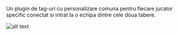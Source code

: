 Un plugin de tag-uri cu personalizare comuna pentru fiecare jucator specific conectat si intrat la o echipa dintre cele doua tabere.

![alt text](https://i.imgur.com/hceyZvP.png)